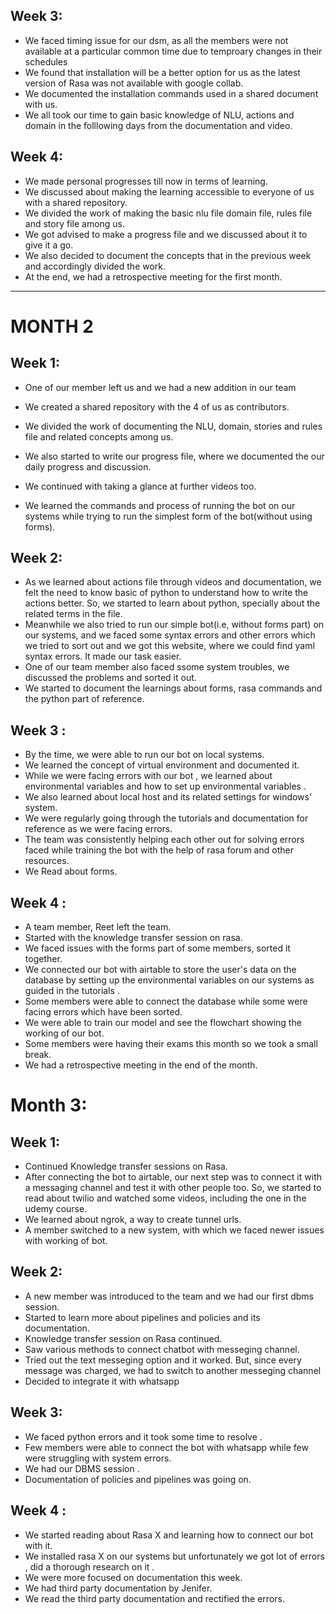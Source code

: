 













## Week 3:

- We faced timing issue for our dsm, as all the members were not available at a particular common time due to temproary changes in their schedules
- We found that installation will be a better option for us as the latest version of Rasa was not available with google collab. 
- We documented the installation commands used in a shared document with us.
- We all took our time to gain basic knowledge of NLU, actions and domain in the folllowing days from the documentation and video.





## Week 4:
- We made personal progresses till now in terms of learning.
- We discussed about making the learning accessible to everyone of us with a shared repository.
- We divided the work of making the basic nlu file domain file, rules file and story file among us.
- We got advised to make a progress file and we discussed about it to give it a go.
- We also decided to document the concepts that in the previous week and accordingly divided the work.
- At the end, we had a retrospective meeting for the first month.

---------------------------------

# MONTH 2

## Week 1: 

- One of our member left us and we had a new addition in our team
- We created a shared repository with the 4 of us as contributors.
- We divided the work of documenting the NLU, domain, stories and rules file and related concepts among us.
- We also started to write our progress file, where we documented the our daily progress and discussion. 

- We continued with taking a glance at further videos too.
- We learned the commands and process of running the bot on our systems while trying to run the simplest form of the bot(without using forms).



## Week 2:  

- As we learned about actions file through videos and documentation, we felt the need to know basic of python to understand 
how to write the actions better. So, we started to learn about python, specially about the related terms in the file.
- Meanwhile we also tried to run our simple bot(i.e, without forms part) on our systems, and we faced some 
syntax errors and other errors which we tried to sort out and we got this website, where we could find yaml syntax errors. It made our task easier.
- One of our team member also faced ssome system troubles, we discussed the problems and sorted it out.
- We started to document the learnings about forms, rasa commands and the python part of reference.

  

## Week 3 :

- By the time, we were able to run our bot on local systems.
- We learned the concept of virtual environment and documented it.
- While we were facing errors with our bot , we learned about environmental variables and how to set up environmental variables .
- We also learned about local host and its related settings for windows’ system.
- We were regularly going through the tutorials and documentation for reference as we were facing errors.
- The team was consistently helping each other out for solving errors faced while training the bot with the help of rasa forum and other resources.
- We Read about forms.


## Week 4 :
-  A team member, Reet left the team.
-  Started with the knowledge transfer session on rasa.
-  We faced issues with the forms part of some members, sorted it together.
-  We connected our bot with airtable to store the user's data on the database by setting up the environmental variables on our systems as guided in the tutorials .
-  Some members were able to connect the database while some were facing errors which have been sorted.
-  We were able to train our model and see the flowchart showing the working of our bot.
-  Some members were having their exams this month so we took a small break.
-  We had a retrospective meeting in the end of the month.

















# Month 3: 
## Week 1:  

- Continued Knowledge transfer sessions on Rasa.
- After connecting the bot to airtable, our next step was to connect it with a messaging channel and test it with other people too. So, we started to read about twilio and watched some videos, including the one in the udemy course.
- We learned about ngrok, a way to create tunnel urls.
- A member switched to a new system, with which we faced newer issues with working of bot.


## Week 2:  

- A new member was introduced to the team and we had our first dbms session.
- Started to learn more about pipelines and policies and its documentation.
- Knowledge transfer session on Rasa continued.
- Saw various methods to connect chatbot with messeging channel.
- Tried out the text messeging option and it worked. But, since every message was charged, we had to switch to another messeging channel
- Decided to integrate it with whatsapp

## Week 3:
- We faced python errors and it took some time to resolve .
- Few members were able to connect the bot with whatsapp while few were struggling with system errors.
- We had our DBMS session .
- Documentation of policies and pipelines was going on.

## Week 4 :
- We started reading about Rasa X and learning how to connect our bot with it.
- We installed rasa X on our systems but unfortunately we got lot of errors , did a thorough research on it .
- We were more focused on  documentation this week.
- We had third party documentation by Jenifer.
- We read the third party documentation and rectified the errors.

